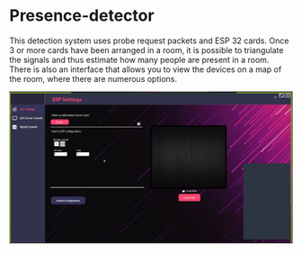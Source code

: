 # Presence-detector

This detection system uses probe request packets and ESP 32 cards. 
Once 3 or more cards have been arranged in a room, it is possible to triangulate the signals and thus estimate how many people are present in a room.
There is also an interface that allows you to view the devices on a map of the room, where there are numerous options.

![Alt text](Images/1.PNG?raw=true "Initial view")

